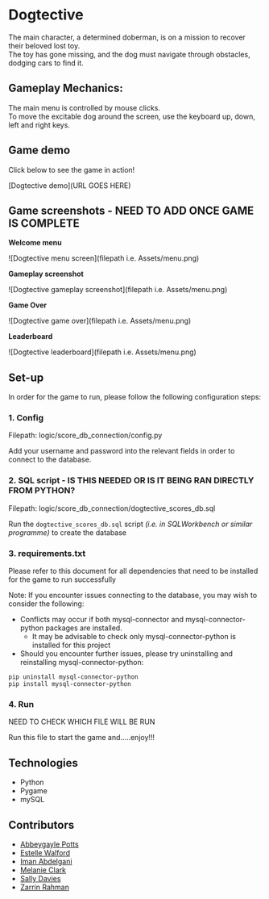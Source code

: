 # Dogtective

The main character, a determined doberman, is on a mission to recover their beloved lost toy.\
The toy has gone missing, and the dog must navigate through obstacles, dodging cars to find it.

## Gameplay Mechanics:
The main menu is controlled by mouse clicks.\
To move the excitable dog around the screen, use the keyboard up, down, left and right keys.

## Game demo
Click below to see the game in action!

[Dogtective demo](URL GOES HERE)

## Game screenshots - NEED TO ADD ONCE GAME IS COMPLETE
**Welcome menu**

![Dogtective menu screen](filepath i.e. Assets/menu.png)

**Gameplay screenshot**

![Dogtective gameplay screenshot](filepath i.e. Assets/menu.png)

**Game Over**

![Dogtective game over](filepath i.e. Assets/menu.png)

**Leaderboard**

![Dogtective leaderboard](filepath i.e. Assets/menu.png)

## Set-up

In order for the game to run, please follow the following configuration steps:

### 1. Config
Filepath: logic/score_db_connection/config.py

Add your username and password into the relevant fields in order to connect to the database.

### 2. SQL script - IS THIS NEEDED OR IS IT BEING RAN DIRECTLY FROM PYTHON?
Filepath: logic/score_db_connection/dogtective_scores_db.sql

Run the `dogtective_scores_db.sql` script _(i.e. in SQLWorkbench or similar programme)_ to create the database

### 3. requirements.txt
Please refer to this document for all dependencies that need to be installed for the game to run successfully

Note: If you encounter issues connecting to the database, you may wish to consider the following:

- Conflicts may occur if both mysql-connector and mysql-connector-python packages are installed.
  - It may be advisable to check only mysql-connector-python is installed for this project
- Should you encounter further issues, please try uninstalling and reinstalling mysql-connector-python:
```
pip uninstall mysql-connector-python
pip install mysql-connector-python
```

### 4. Run
NEED TO CHECK WHICH FILE WILL BE RUN

Run this file to start the game and.....enjoy!!!

## Technologies
- Python
- Pygame
- mySQL

## Contributors
* [Abbeygayle Potts](https://github.com/AbbeygayleP)
* [Estelle Walford](https://github.com/esterwalf)
* [Iman Abdelgani](https://github.com/AversionToDeepWater)
* [Melanie Clark](https://github.com/Melanie-Clark)
* [Sally Davies](https://github.com/baby-sal)
* [Zarrin Rahman](https://github.com/z-for-zarrin)